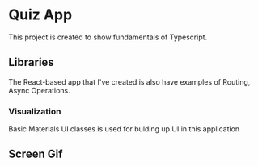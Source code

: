 # Quiz App

This project is created to show fundamentals of Typescript.

## Libraries

The React-based app that I've created is also have examples of Routing, Async Operations.

### Visualization

Basic Materials UI classes is used for bulding up UI in this application

## Screen Gif
